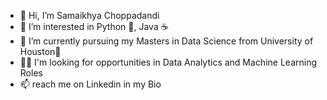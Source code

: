 - 👋 Hi, I’m Samaikhya Choppadandi
- 👀 I’m interested in Python 🐍, Java ☕
- 🌱 I’m currently pursuing my Masters in Data Science from University of Houston🤘
- 👩‍💻 I'm looking for opportunities in Data Analytics and Machine Learning Roles
- 📫 reach me on Linkedin in my Bio

<!---
samaikhyachoppadandi/samaikhyachoppadandi is a ✨ special ✨ repository because its `README.md` (this file) appears on your GitHub profile.
You can click the Preview link to take a look at your changes.
--->
